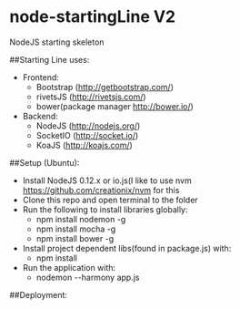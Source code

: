 node-startingLine V2
============

NodeJS starting skeleton

##Starting Line uses:
- Frontend:
	- Bootstrap (http://getbootstrap.com/)
	- rivetsJS (http://rivetsjs.com/)
	- bower(package manager http://bower.io/)
- Backend:
	- NodeJS (http://nodejs.org/)
	- SocketIO (http://socket.io/)
	- KoaJS (http://koajs.com/)

##Setup (Ubuntu):
- Install NodeJS 0.12.x or io.js(I like to use nvm https://github.com/creationix/nvm for this
- Clone this repo and open terminal to the folder
- Run the following to install libraries globally:
	- npm install nodemon -g
	- npm install mocha -g
	- npm install bower -g
- Install project dependent libs(found in package.js) with:
	- npm install
- Run the application with:
	- nodemon --harmony app.js

##Deployment:
